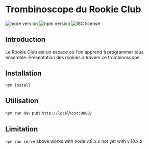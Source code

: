 # Trombinoscope du Rookie Club

![node version](https://img.shields.io/badge/node-&#10878;10-green.svg)
![npm version](https://img.shields.io/badge/npm-&#10878;3.8.6-green.svg)
![ISC license](https://img.shields.io/badge/licence-MIT-blue.svg)

## Introduction

Le Rookie Club est un espace où l'on apprend à programmer tous ensemble.
Présentation des rookies à travers ce trombinoscope.

## Installation

`npm install`

## Utilisation

`npm run dev` puis `http://localhost:8080/`

## Limitation

`npm run serve` above works with node v.8.x.x not yet with v.10.x.x